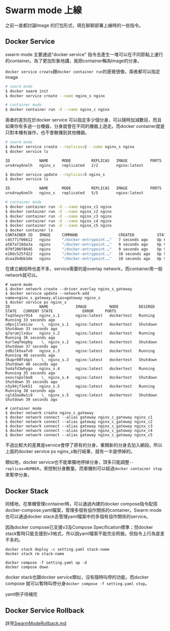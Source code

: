 # Swarm mode 上線
之前一直都討論Image 的打包形式，現在聊聊部署上線時的一些指令。

## Docker Service
swarm mode 主要通過"docker service" 指令去產生一堆可以在不同節點上運行的container。為了更加形象地講，我把container稱為Image的分身。

```docker service create```跟```docker container run```的感覺很像，兩者都可以指定image 

```bash
# swarm mode
$ docker swarm init
$ docker service create --name nginx_s nginx

# container mode
$ docker container run -d --name nginx_c nginx
```

兩者的差別在於docker service 可以指定多少個分身，可以隨時加減數目，而且如果你有多過一台機器，分身就會在不同的機器上遊走。而docker container就是只對本機有操作，也不會散播到其他機器。
```bash
# swarm mode
$ docker service create --replicas=2 --name nginx_s nginx
$ docker service ls

ID             NAME      MODE         REPLICAS   IMAGE          PORTS
uro4rwy6nelh   nginx_s   replicated   2/2        nginx:latest

$ docker service update --replicas=5 nginx_s
$ docker service ls

ID             NAME      MODE         REPLICAS   IMAGE          PORTS
uro4rwy6nelh   nginx_s   replicated   5/5        nginx:latest

# container mode
$ docker container run -d --name nginx_c1 nginx
$ docker container run -d --name nginx_c2 nginx
$ docker container run -d --name nginx_c3 nginx
$ docker container run -d --name nginx_c4 nginx
$ docker container run -d --name nginx_c5 nginx
$ docker container ls
CONTAINER ID   IMAGE     COMMAND                  CREATED          STATUS         PORTS     NAMES
c45771f06612   nginx     "/docker-entrypoint.…"   7 seconds ago    Up 6 seconds   80/tcp    nginx_c5
a587a718da3a   nginx     "/docker-entrypoint.…"   9 seconds ago    Up 9 seconds   80/tcp    nginx_c4
079f206f8645   nginx     "/docker-entrypoint.…"   9 seconds ago    Up 9 seconds   80/tcp    nginx_c3
e10dc525fd22   nginx     "/docker-entrypoint.…"   10 seconds ago   Up 9 seconds   80/tcp    nginx_c2
dcaa2b4bb3de   nginx     "/docker-entrypoint.…"   10 seconds ago   Up 9 seconds   80/tcp    nginx_c1
```

在建立網段時也差不多，service需要的是overlay network，而container用一般network就可以。
```
# swarm mode
$ docker network create --driver overlay nginx_s_gateway
$ docker service update --network-add name=nginx_s_gateway,alias=gateway nginx_s
$ docker service ps nginx_s
ID             NAME            IMAGE          NODE         DESIRED STATE   CURRENT STATE             ERROR     PORTS
fxqtheyvr914   nginx_s.1       nginx:latest   dockertest   Running         Running 33 seconds ago
u0pvj1leoizw    \_ nginx_s.1   nginx:latest   dockertest   Shutdown        Shutdown 33 seconds ago
q7arumjlxduv   nginx_s.2       nginx:latest   dockertest   Running         Running 36 seconds ago
kurlwqfmopbg    \_ nginx_s.2   nginx:latest   dockertest   Shutdown        Shutdown 37 seconds ago
zd0zlkhxafv0   nginx_s.3       nginx:latest   dockertest   Running         Running 40 seconds ago
3kapr00fs6pt    \_ nginx_s.3   nginx:latest   dockertest   Shutdown        Shutdown 40 seconds ago
5o4afd3whygo   nginx_s.4       nginx:latest   dockertest   Running         Running 35 seconds ago
oxocropolbo8    \_ nginx_s.4   nginx:latest   dockertest   Shutdown        Shutdown 35 seconds ago
x5y94jf3ok51   nginx_s.5       nginx:latest   dockertest   Running         Running 38 seconds ago
cgld3au0w1i9    \_ nginx_s.5   nginx:latest   dockertest   Shutdown        Shutdown 39 seconds ago

# container mode
$ docker network create nginx_c_gateway
$ docker network connect --alias gateway nginx_c_gateway nginx_c1
$ docker network connect --alias gateway nginx_c_gateway nginx_c2
$ docker network connect --alias gateway nginx_c_gateway nginx_c3
$ docker network connect --alias gateway nginx_c_gateway nginx_c4
$ docker network connect --alias gateway nginx_c_gateway nginx_c5
```

不過比較大的差異是service會停了原有的分身，重開新的分身去加入網段。所以上面的docker service ps nginx_s執行結果，就有一半是停掉的。

類似地，docker service也不能單獨地停掉分身，頂多只能調整```--replicas=NUMBER```，來控制分身數量。而單機則可以經過```docker container stop```來暫停分身。

## Docker Stack
同樣地，在單機管理container時，可以通過內建的docker compose指令配搭docker-compose.yaml檔案，管理多個有協作關係的container。Swarm mode也可以通過docker stack去管理yaml檔案中的多個有協作關係的service。

因為docker compose已支援v3及Compose Specification標準；但docker stack暫時只能支援到v3格式，所以說yaml檔案不能完全照搬。但指令上行為是差不多的。

```
docker stack deploy -c setting.yaml stack-name
docker stack rm stack-name

docker compose -f setting.yaml up -d
docker compose down
```

docker stack也跟docker service類似，沒有隨時叫停的功能，而docker compose 就可以暫時叫停分身```docker compose -f setting.yaml stop```。

yaml例子待補完

## Docker Service Rollback
詳見[SwarmModeRollback.md](SwarmModeRollbackCN.md)